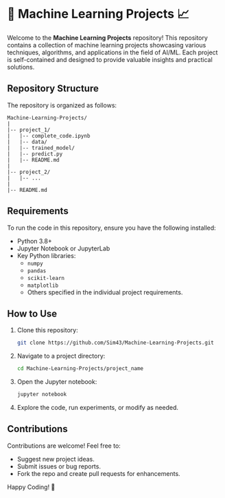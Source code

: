 # 🤖 Machine Learning Projects 📈 

Welcome to the **Machine Learning Projects** repository! This repository contains a collection of machine learning projects showcasing various techniques, algorithms, and applications in the field of AI/ML. Each project is self-contained and designed to provide valuable insights and practical solutions.

## Repository Structure

The repository is organized as follows:

```
Machine-Learning-Projects/
|
|-- project_1/
|   |-- complete_code.ipynb
|   |-- data/
|   |-- trained_model/
|   |-- predict.py
|   |-- README.md
|
|-- project_2/
|   |-- ...
|
|-- README.md
```

## Requirements

To run the code in this repository, ensure you have the following installed:

- Python 3.8+
- Jupyter Notebook or JupyterLab
- Key Python libraries:
  - `numpy`
  - `pandas`
  - `scikit-learn`
  - `matplotlib`
  - Others specified in the individual project requirements.

## How to Use

1. Clone this repository:
   ```bash
   git clone https://github.com/Sim43/Machine-Learning-Projects.git
   ```

2. Navigate to a project directory:
   ```bash
   cd Machine-Learning-Projects/project_name
   ```

3. Open the Jupyter notebook:
   ```bash
   jupyter notebook
   ```

4. Explore the code, run experiments, or modify as needed.

## Contributions

Contributions are welcome! Feel free to:

- Suggest new project ideas.
- Submit issues or bug reports.
- Fork the repo and create pull requests for enhancements.

Happy Coding! 🚀
